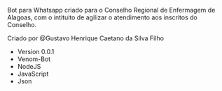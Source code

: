 Bot para Whatsapp criado para o Conselho Regional de Enfermagem de Alagoas, com o intituito de agilizar o atendimento aos inscritos do Conselho.

Criado por @Gustavo Henrique Caetano da Silva Filho
- Version 0.0.1
- Venom-Bot
- NodeJS
- JavaScript
- Json